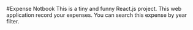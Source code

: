 #Expense Notbook
This is a tiny and funny React.js project.
This web application record your expenses.
You can search this expense by year filter.
